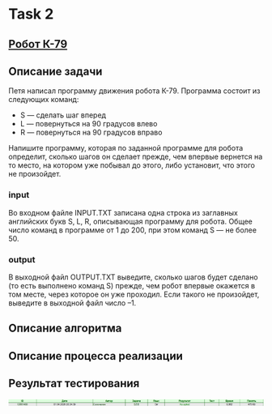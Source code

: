 # Task 2 

## [Робот К-79](https://acmp.ru/index.asp?main=task&id_task=235)

## Описание задачи

Петя написал программу движения робота К-79. Программа состоит из следующих команд:

* S — сделать шаг вперед
* L — повернуться на 90 градусов влево
* R — повернуться на 90 градусов вправо

Напишите программу, которая по заданной программе для робота определит,  сколько шагов он сделает прежде, чем впервые вернется на то место, на  котором уже побывал до этого, либо установит, что этого не произойдет.

### input

Во входном файле INPUT.TXT записана одна строка из заглавных английских  букв S, L, R, описывающая программу для робота. Общее число команд в  программе от 1 до 200, при этом команд S — не более 50.

### output

В выходной файл OUTPUT.TXT выведите, сколько шагов будет сделано (то  есть выполнено команд S) прежде, чем робот впервые окажется в том месте, через которое он уже проходил. Если такого не произойдет, выведите в  выходной файл число –1.

## Описание алгоритма



## Описание процесса реализации

## Результат тестирования 

![Тестирование](https://github.com/Samoed/PracCourse1/blob/master/Task%202/docs/Task2solved.jpg?raw=true)